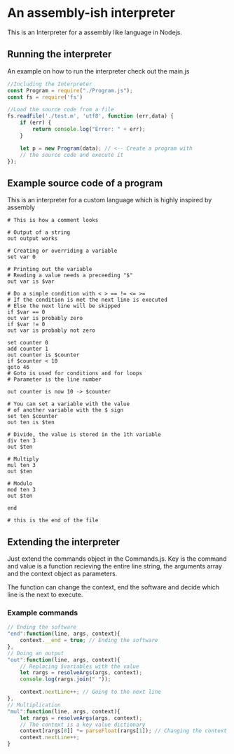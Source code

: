 # An assembly-ish interpreter
This is an Interpreter for a assembly like language in Nodejs.

## Running the interpreter
An example on how to run the interpreter check out the main.js
```js
//Including the Interpreter
const Program = require("./Program.js");
const fs = require('fs')

//Load the source code from a file
fs.readFile('./test.m', 'utf8', function (err,data) {
    if (err) {
        return console.log("Error: " + err);
    }

    let p = new Program(data); // <-- Create a program with 
    // the source code and execute it
});
```

## Example source code of a program
This is an interpreter for a custom language which is highly inspired by assembly
```
# This is how a comment looks

# Output of a string
out output works

# Creating or overriding a variable
set var 0

# Printing out the variable
# Reading a value needs a preceeding "$"
out var is $var

# Do a simple condition with < > == != <= >=
# If the condition is met the next line is executed
# Else the next line will be skipped
if $var == 0
out var is probably zero
if $var != 0
out var is probably not zero

set counter 0
add counter 1
out counter is $counter
if $counter < 10
goto 46
# Goto is used for conditions and for loops
# Parameter is the line number

out counter is now 10 -> $counter

# You can set a variable with the value 
# of another variable with the $ sign 
set ten $counter
out ten is $ten

# Divide, the value is stored in the 1th variable
div ten 3
out $ten

# Multiply
mul ten 3
out $ten

# Modulo
mod ten 3
out $ten

end

# this is the end of the file
```

## Extending the interpreter
Just extend the commands object in the Commands.js. Key is the command and value is a function recieving the entire line string, the arguments array and the context object as parameters.

The function can change the context, end the software and decide which line is the next to execute.

### Example commands
```js
// Ending the software
"end":function(line, args, context){
    context.__end = true; // Ending the software
},
// Doing an output
"out":function(line, args, context){
    // Replacing $variables with the value
    let rargs = resolveArgs(args, context); 
    console.log(rargs.join(" "));

    context.nextLine++; // Going to the next line
},
// Multiplication
"mul":function(line, args, context){
    let rargs = resolveArgs(args, context);
    // The context is a key value dictionary
    context[rargs[0]] *= parseFloat(rargs[1]); // Changing the context
    context.nextLine++;  
}
```